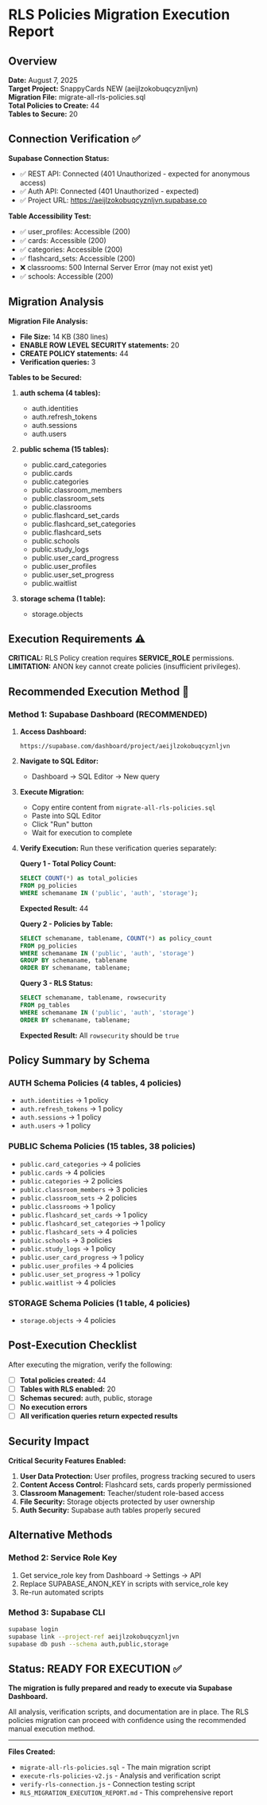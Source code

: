 # RLS Policies Migration Execution Report

## Overview
**Date:** August 7, 2025  
**Target Project:** SnappyCards NEW (aeijlzokobuqcyznljvn)  
**Migration File:** migrate-all-rls-policies.sql  
**Total Policies to Create:** 44  
**Tables to Secure:** 20  

## Connection Verification ✅

**Supabase Connection Status:**
- ✅ REST API: Connected (401 Unauthorized - expected for anonymous access)
- ✅ Auth API: Connected (401 Unauthorized - expected)
- ✅ Project URL: https://aeijlzokobuqcyznljvn.supabase.co

**Table Accessibility Test:**
- ✅ user_profiles: Accessible (200)
- ✅ cards: Accessible (200) 
- ✅ categories: Accessible (200)
- ✅ flashcard_sets: Accessible (200)
- ❌ classrooms: 500 Internal Server Error (may not exist yet)
- ✅ schools: Accessible (200)

## Migration Analysis

**Migration File Analysis:**
- **File Size:** 14 KB (380 lines)
- **ENABLE ROW LEVEL SECURITY statements:** 20
- **CREATE POLICY statements:** 44
- **Verification queries:** 3

**Tables to be Secured:**
1. **auth schema (4 tables):**
   - auth.identities
   - auth.refresh_tokens
   - auth.sessions
   - auth.users

2. **public schema (15 tables):**
   - public.card_categories
   - public.cards
   - public.categories
   - public.classroom_members
   - public.classroom_sets
   - public.classrooms
   - public.flashcard_set_cards
   - public.flashcard_set_categories
   - public.flashcard_sets
   - public.schools
   - public.study_logs
   - public.user_card_progress
   - public.user_profiles
   - public.user_set_progress
   - public.waitlist

3. **storage schema (1 table):**
   - storage.objects

## Execution Requirements ⚠️

**CRITICAL:** RLS Policy creation requires **SERVICE_ROLE** permissions.  
**LIMITATION:** ANON key cannot create policies (insufficient privileges).

## Recommended Execution Method 🎯

### Method 1: Supabase Dashboard (RECOMMENDED)

1. **Access Dashboard:**
   ```
   https://supabase.com/dashboard/project/aeijlzokobuqcyznljvn
   ```

2. **Navigate to SQL Editor:**
   - Dashboard → SQL Editor → New query

3. **Execute Migration:**
   - Copy entire content from `migrate-all-rls-policies.sql`
   - Paste into SQL Editor
   - Click "Run" button
   - Wait for execution to complete

4. **Verify Execution:**
   Run these verification queries separately:

   **Query 1 - Total Policy Count:**
   ```sql
   SELECT COUNT(*) as total_policies 
   FROM pg_policies 
   WHERE schemaname IN ('public', 'auth', 'storage');
   ```
   **Expected Result:** 44

   **Query 2 - Policies by Table:**
   ```sql
   SELECT schemaname, tablename, COUNT(*) as policy_count
   FROM pg_policies 
   WHERE schemaname IN ('public', 'auth', 'storage')
   GROUP BY schemaname, tablename 
   ORDER BY schemaname, tablename;
   ```

   **Query 3 - RLS Status:**
   ```sql
   SELECT schemaname, tablename, rowsecurity 
   FROM pg_tables 
   WHERE schemaname IN ('public', 'auth', 'storage')
   ORDER BY schemaname, tablename;
   ```
   **Expected Result:** All `rowsecurity` should be `true`

## Policy Summary by Schema

### AUTH Schema Policies (4 tables, 4 policies)
- `auth.identities` → 1 policy
- `auth.refresh_tokens` → 1 policy
- `auth.sessions` → 1 policy
- `auth.users` → 1 policy

### PUBLIC Schema Policies (15 tables, 38 policies)
- `public.card_categories` → 4 policies
- `public.cards` → 4 policies
- `public.categories` → 2 policies
- `public.classroom_members` → 3 policies
- `public.classroom_sets` → 2 policies
- `public.classrooms` → 1 policy
- `public.flashcard_set_cards` → 1 policy
- `public.flashcard_set_categories` → 1 policy
- `public.flashcard_sets` → 4 policies
- `public.schools` → 3 policies
- `public.study_logs` → 1 policy
- `public.user_card_progress` → 1 policy
- `public.user_profiles` → 4 policies
- `public.user_set_progress` → 1 policy
- `public.waitlist` → 4 policies

### STORAGE Schema Policies (1 table, 4 policies)
- `storage.objects` → 4 policies

## Post-Execution Checklist

After executing the migration, verify the following:

- [ ] **Total policies created:** 44
- [ ] **Tables with RLS enabled:** 20
- [ ] **Schemas secured:** auth, public, storage
- [ ] **No execution errors**
- [ ] **All verification queries return expected results**

## Security Impact

**Critical Security Features Enabled:**
1. **User Data Protection:** User profiles, progress tracking secured to users
2. **Content Access Control:** Flashcard sets, cards properly permissioned
3. **Classroom Management:** Teacher/student role-based access
4. **File Security:** Storage objects protected by user ownership
5. **Auth Security:** Supabase auth tables properly secured

## Alternative Methods

### Method 2: Service Role Key
1. Get service_role key from Dashboard → Settings → API
2. Replace SUPABASE_ANON_KEY in scripts with service_role key
3. Re-run automated scripts

### Method 3: Supabase CLI
```bash
supabase login
supabase link --project-ref aeijlzokobuqcyznljvn
supabase db push --schema auth,public,storage
```

## Status: READY FOR EXECUTION ✅

**The migration is fully prepared and ready to execute via Supabase Dashboard.**

All analysis, verification scripts, and documentation are in place. The RLS policies migration can proceed with confidence using the recommended manual execution method.

---

**Files Created:**
- `migrate-all-rls-policies.sql` - The main migration script
- `execute-rls-policies-v2.js` - Analysis and verification script  
- `verify-rls-connection.js` - Connection testing script
- `RLS_MIGRATION_EXECUTION_REPORT.md` - This comprehensive report